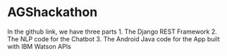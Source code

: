 # AGShackathon
In the github link, we have three parts  1. The Django REST Framework 2. The NLP code for the Chatbot 3. The Android Java code for the App built with IBM Watson APIs
